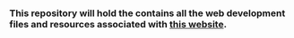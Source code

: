 ### This repository will hold the contains all the web development files and resources associated with [this website](https://thekiruu.xyz).
